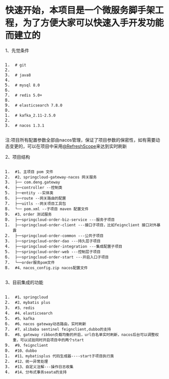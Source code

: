 <!DOCTYPE html>
<html lang="zh">

<head>
    <meta charset="utf-8" />
    <link rel="shortcut icon" href="https://www.mdeditor.com/images/logos/favicon.ico" type="image/x-icon" />
</head>

<body>
<h1 id="h1-u5FEBu901Fu5F00u59CB"><a name="快速开始" class="reference-link"></a><span
        class="header-link octicon octicon-link"></span>快速开始，本项目是一个微服务脚手架工程，为了方便大家可以快速入手开发功能而建立的</h1>
<p>1、先觉条件</p>
<pre class="prettyprint linenums prettyprinted"
     style=""><ol class="linenums"><li class="L0"><code><span class="pln"> </span><span class="com"># git</span></code></li><li class="L1"><code></code></li><li class="L2"><code><span class="pln"> </span><span class="com"># java8</span></code></li><li class="L3"><code></code></li><li class="L4"><code><span class="pln"> </span><span class="com"># mysql 8.0</span></code></li><li class="L5"><code></code></li><li class="L6"><code><span class="pln"> </span><span class="com"># redis 5.0+</span></code></li><li class="L7"><code></code></li><li class="L8"><code><span class="pln"> </span><span class="com"># elasticsearch 7.8.0</span></code></li><li class="L9"><code></code></li><li class="L0"><code><span class="pln"> </span><span class="com"># kafka_2.11-2.5.0</span></code></li><li class="L1"><code></code></li><li class="L2"><code><span class="pln"> </span><span class="com"># nacos 1.3.1</span></code></li></ol></pre>
<p>注:项目所有配置参数全部由nacos管理，保证了项目参数的保密性，如有需要动态变更的，可以在项目中采用<a href="https://github.com/RefreshScope"
                                                         title="@RefreshScope" class="at-link">@RefreshScope</a>来达到实时刷新</p>
<p>2、项目结构</p>
<pre class="prettyprint linenums prettyprinted"
     style=""><ol class="linenums"><li class="L0"><code><span class="pln"> </span><span class="com">#1、主项目 pom 文件</span></code></li><li class="L1"><code><span class="pln"> </span><span class="com">#2、springcloud-gateway-nacos 网关服务 </span></code></li><li class="L2"><code><span class="pln"> </span><span class="pun">├──</span><span class="pln"> com</span><span class="pun">.</span><span class="pln">deng</span><span class="pun">.</span><span class="pln">gateway</span></code></li><li class="L3"><code><span class="pln"> </span><span class="pun">├──</span><span class="pln">controller </span><span class="pun">--控制类</span></code></li><li class="L4"><code><span class="pln"> </span><span class="pun">├──</span><span class="pln">entity </span><span class="pun">--实体类</span></code></li><li class="L5"><code><span class="pln"> </span><span class="pun">├──</span><span class="pln">route </span><span class="pun">--网关路由的配置</span></code></li><li class="L6"><code><span class="pln"> </span><span class="pun">├──</span><span class="pln">uitls </span><span class="pun">--网关项目工具包</span></code></li><li class="L7"><code><span class="pln"> </span><span class="pun">└──</span><span class="pln"> pom</span><span class="pun">.</span><span class="pln">xml </span><span class="pun">--子项目</span><span class="pln"> maven </span><span class="pun">配置文件</span></code></li><li class="L8"><code><span class="pln"> </span><span class="com">#3、order 测试服务</span></code></li><li class="L9"><code><span class="pln"> </span><span class="pun">├──</span><span class="pln">springcloud</span><span class="pun">-</span><span class="pln">order</span><span class="pun">-</span><span class="pln">biz</span><span class="pun">-</span><span class="pln">service </span><span class="pun">---服务子项目</span></code></li><li class="L0"><code><span class="pln"> </span><span class="pun">├──</span><span class="pln">springcloud</span><span class="pun">-</span><span class="pln">order</span><span class="pun">-</span><span class="pln">client </span><span class="pun">---接口子项目，比如</span><span class="pln">feignclient </span><span class="pun">接口对外暴露</span></code></li><li class="L1"><code><span class="pln"> </span><span class="pun">├──</span><span class="pln">springcloud</span><span class="pun">-</span><span class="pln">order</span><span class="pun">-</span><span class="pln">common </span><span class="pun">---公共子项目</span></code></li><li class="L2"><code><span class="pln"> </span><span class="pun">├──</span><span class="pln">springcloud</span><span class="pun">-</span><span class="pln">order</span><span class="pun">-</span><span class="pln">dao </span><span class="pun">---持久层子项目</span></code></li><li class="L3"><code><span class="pln"> </span><span class="pun">├──</span><span class="pln">springcloud</span><span class="pun">-</span><span class="pln">order</span><span class="pun">-</span><span class="pln">integration </span><span class="pun">---集成配置子项目</span></code></li><li class="L4"><code><span class="pln"> </span><span class="pun">├──</span><span class="pln">springcloud</span><span class="pun">-</span><span class="pln">order</span><span class="pun">-</span><span class="pln">web </span><span class="pun">---控制层子项目</span></code></li><li class="L5"><code><span class="pln"> </span><span class="pun">├──</span><span class="pln">springcloud</span><span class="pun">-</span><span class="pln">order</span><span class="pun">-</span><span class="pln">start </span><span class="pun">---开启入口子项目</span></code></li><li class="L6"><code><span class="pln"> </span><span class="pun">└──</span><span class="pln">order</span><span class="pun">服务</span><span class="pln">pom</span><span class="pun">文件</span></code></li><li class="L7"><code><span class="pln"> </span><span class="com">#4、nacos_config.zip nacos配置文件</span></code></li></ol></pre>
<p>3、目前集成的功能</p>
<pre class="prettyprint linenums prettyprinted"
     style=""><ol class="linenums"><li class="L0"><code><span class="pln"> </span><span class="com">#1、springcloud </span></code></li><li class="L1"><code><span class="pln"> </span><span class="com">#2、mybatis plus </span></code></li><li class="L2"><code><span class="pln"> </span><span class="com">#3、redis</span></code></li><li class="L3"><code><span class="pln"> </span><span class="com">#4、elasticsearch</span></code></li><li class="L4"><code><span class="pln"> </span><span class="com">#5、kafka</span></code></li><li class="L5"><code><span class="pln"> </span><span class="com">#6、nacos gateway动态路由，实时刷新</span></code></li><li class="L6"><code><span class="pln"> </span><span class="com">#7、alibaba sentinel feignclient,dubbo的支持 </span></code></li><li class="L7"><code><span class="pln"> </span><span class="com">#8、gateway ribbon负载均衡的开启，url白名单实时刷新，nacos后台可以调整权重，可以试验同时开启项目中的两个start</span></code></li><li class="L8"><code><span class="pln"> </span><span class="com">#9、feignclient </span></code></li><li class="L9"><code><span class="pln"> </span><span class="com">#10、dubbo </span></code></li><li class="L10"><code><span class="pln"> </span><span class="com">#11、mybatisplus 代码生成器----start子项目执行类 </span></code></li><li class="L11"><code><span class="pln"> </span><span class="com">#12、统一异常处理</span></code></li><li class="L12"><code><span class="pln"> </span><span class="com">#13、自定义注解---操作日志收集 </span></code></li><li class="L13"><code><span class="pln"> </span><span class="com">#14、分布式事务seata的支持 </span></code></li></ol></pre>
